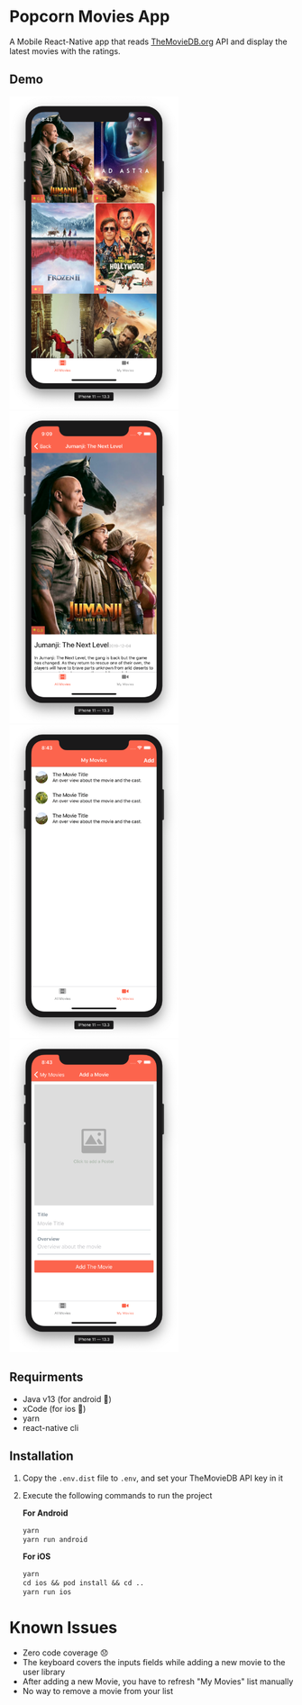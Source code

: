 Popcorn Movies App
===
A Mobile React-Native app that reads [TheMovieDB.org](https://themoviedb.org) API and display the latest movies with
the ratings.

## Demo
<img src="screenshots/all-movies.png" width="300" /> <img src="screenshots/movie-details.png" width="300" />
<img src="screenshots/my-movies.png" width="300" /> <img src="screenshots/add-movie.png" width="300" />


## Requirments
- Java v13 (for android 🤖)
- xCode (for ios 📱)
- yarn
- react-native cli

## Installation
1. Copy the `.env.dist` file to `.env`, and set your TheMovieDB API key in it
2. Execute the following commands to run the project

    **For Android**
    ```
    yarn
    yarn run android
    ```

    **For iOS**
    ```
    yarn
    cd ios && pod install && cd ..
    yarn run ios
    ```

# Known Issues
- Zero code coverage 😞
- The keyboard covers the inputs fields while adding a new movie to the user library
- After adding a new Movie, you have to refresh "My Movies" list manually 
- No way to remove a movie from your list